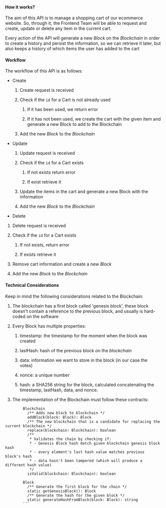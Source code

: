 
#### How it works?

The aim of this API is to manage a shopping cart of our ecommerce website. So, through it, the Frontend Team will be able to request and create, update or delete any item in the current cart.

Every action of the API will generate a new  _Block_  on the  _Blockchain_  in order to create a history and persist the information, so we can retrieve it later, but also keeps a history of which items the user has added to the cart

#### Workflow

The workflow of this API is as follows:

-   Create
    
    1.  Create request is received
        
    2.  Check if the  `id`  for a Cart is not already used
        
        1.  If it has been used, we return error
            
        2.  If it has not been used, we create the cart with the given item and generate a new Block to add to the Blockchain
            
    3.  Add the new  _Block_  to the  _Blockchain_
        
-   Update
    
    1.  Update request is received
        
    2.  Check if the  `id`  for a Cart exists
        
        1.  If not exists return error
            
        2.  If exist retrieve it
            
    3.  Update the items in the cart and generate a new Block with the information
        
    4.  Add the new  _Block_  to the  _Blockchain_
        
-   Delete
    

1.  Delete request is received
    
2.  Check if the  `id`  for a Cart exists
    
    1.  If not exists, return error
        
    2.  If exists retrieve it
        
3.  Remove cart information and create a new  _Block_
    
4.  Add the new  _Block_  to the  _Blockchain_
    

#### Technical Considerations

Keep in mind the following considerations related to the Blockchain:

1.  The blockchain has a first block called 'genesis block', these block doesn't contain a reference to the previous block, and usually is hard-coded on the software
    
2.  Every Block has multiple properties:
    
    1.  timestamp: the timestamp for the moment when the block was created
        
    2.  lastHash: hash of the previous block on the  _blockchain_
        
    3.  data: information we want to store in the block (in our case the votes)
        
    4.  nonce: a unique number
        
    5.  hash: a SHA256 string for the block, calculated concatenating the timestamp, lastHash, data, and nonce.
        
3.  The implementation of the Blockchain must follow these contracts:
    

```
        Blockchain
          /** Adds new block to blockchain */
          addBlock(block: Block): Block
          /** The new blockchain that is a candidate for replacing the current blockchain */
          replace(blockchain: Blockchain): boolean
          /**
           * Validates the chain by checking if:
           * - Genesis Block hash match given blockchain genesis block hash
           * - every element's last hash value matches previous block's hash
           * - data hasn't been tampered (which will produce a different hash value)
           */
          isValid(blockchain: Blockchain): boolean

        Block
          /** Generate the first block for the chain */
          static getGenesisBlock(): Block
          /** Generate the hash for the given block */
          static generateHashFromBlock(block: Block): string
        ```
```
